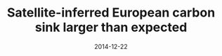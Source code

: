 ---
title: "Satellite-inferred European carbon sink larger than expected"
collection: publications
permalink: /publication/2014-12-22-Reuter
date: 2014-12-22
venue: 'Atmospheric Chemistry and Physics'
paperurl: 'https://doi.org/doi:10.5194/acp-14-13739-2014'
citation: '<b>17</b> - Reuter M., Buchwitz M., Hilker M., Heymann J., Schneising O. et al., Satellite-inferred European carbon sink larger than expected, Atmospheric Chemistry and Physics, 14, 13739-13753, (2014-12-22). <a href=&quot;https://doi.org/doi:10.5194/acp-14-13739-2014&quot;>doi:10.5194/acp-14-13739-2014</a> (cited 54 times)

'
---